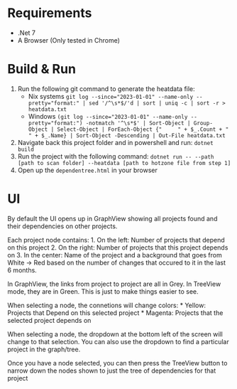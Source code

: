 # Requirements

* .Net 7
* A Browser (Only tested in Chrome)

# Build & Run

1. Run the following git command to generate the heatdata file:
	* Nix systems
	`git log --since="2023-01-01" --name-only --pretty="format:" | sed '/^\s*$/'d | sort | uniq -c | sort -r > heatdata.txt`
	* Windows
	`(git log --since="2023-01-01" --name-only --pretty="format:") -notmatch '^\s*$' | Sort-Object | Group-Object | Select-Object | ForEach-Object {"     " + $_.Count + " " + $_.Name} | Sort-Object -Descending | Out-File heatdata.txt`
2. Navigate back this project folder and in powershell and run:
	`dotnet build`
3. Run the project with the following command:
	`dotnet run -- --path [path to scan folder] --heatdata [path to hotzone file from step 1]`
4. Open up the `dependentree.html` in your browser

# UI

By default the UI opens up in GraphView showing all projects found and their dependencies on other projects.

Each project node contains:
	1. On the left: Number of projects that depend on this project
	2. On the right: Number of projects that this project depends on
	3. In the center: Name of the project and a background that goes from White -> Red based on the number of changes that occured to it in the last 6 months.

In GraphView, the links from project to project are all in Grey.  In TreeView mode, they are in Green.  This is just to make things easier to see.

When selecting a node, the connetions will change colors:
	* Yellow:  Projects that Depend on this selected project
	* Magenta: Projects that the selected project depends on

When selecting a node, the dropdown at the bottom left of the screen will change to that selection.  You can also use the dropdown to find a particular project in the graph/tree.

Once you have a node selected, you can then press the TreeView button to narrow down the nodes shown to just the tree of dependencies for that project
